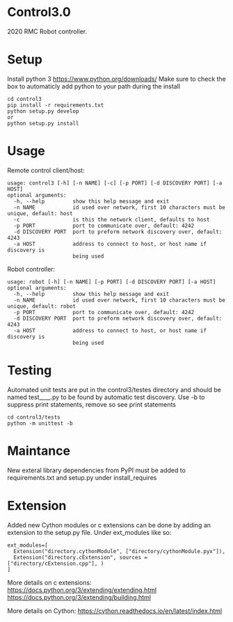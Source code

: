 # Control3.0
2020 RMC Robot controller.

# Setup
Install python 3 https://www.python.org/downloads/
Make sure to check the box to automaticly add python to your path during the install

```
cd control3
pip install -r requirements.txt
python setup.py develop
or
python setup.py install
```

# Usage
Remote control client/host:
```
usage: control3 [-h] [-n NAME] [-c] [-p PORT] [-d DISCOVERY PORT] [-a HOST]
optional arguments:
  -h, --help         show this help message and exit
  -n NAME            id used over network, first 10 characters must be unique, default: host
  -c                 is this the network client, defaults to host
  -p PORT            port to communicate over, default: 4242
  -d DISCOVERY PORT  port to preform network discovery over, default: 4243
  -a HOST            address to connect to host, or host name if discovery is
                     being used
```

Robot controller:
```
usage: robot [-h] [-n NAME] [-p PORT] [-d DISCOVERY PORT] [-a HOST]
optional arguments:
  -h, --help         show this help message and exit
  -n NAME            id used over network, first 10 characters must be unique, default: robot
  -p PORT            port to communicate over, default: 4242
  -d DISCOVERY PORT  port to preform network discovery over, default: 4243
  -a HOST            address to connect to host, or host name if discovery is
                     being used
```

# Testing
Automated unit tests are put in the control3/testes directory and should be named test____.py to be found by automatic test discovery. Use -b to suppress print statements, remove so see print statements

```
cd control3/tests
python -m unittest -b
```

# Maintance
New exteral library dependencies from PyPI must be added to requirements.txt and setup.py under install_requires

# Extension
Added new Cython modules or c extensions can be done by adding an extension to the setup.py file. Under ext_modules like so:
```
ext_modules=[
  Extension("directory.cythonModule", ["directory/cythonModule.pyx"]),
  Extension("directory.cExtension", sources = ["directory/cExtension.cpp"], )
]
```
More details on c extensions:
https://docs.python.org/3/extending/extending.html
https://docs.python.org/3/extending/building.html

More details on Cython:
https://cython.readthedocs.io/en/latest/index.html
